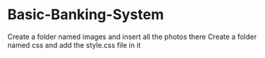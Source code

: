 # Basic-Banking-System 

Create a folder named images and insert all the photos there
Create a folder named css and add the style.css file in it
